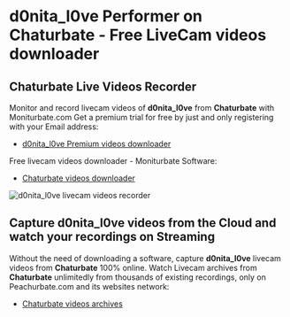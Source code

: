 # d0nita_l0ve Performer on Chaturbate - Free LiveCam videos downloader

## Chaturbate Live Videos Recorder

Monitor and record livecam videos of **d0nita_l0ve** from **Chaturbate** with Moniturbate.com
Get a premium trial for free by just and only registering with your Email address:
* [d0nita_l0ve Premium videos downloader](https://moniturbate.com/request-demo-licence-key.html)

Free livecam videos downloader - Moniturbate Software:
* [Chaturbate videos downloader](https://moniturbate.com/moniturbate-download-software.html)

![d0nita_l0ve livecam videos recorder](https://peachurnet.com/templates/moniturbate-software.png)


## Capture d0nita_l0ve videos from the Cloud and watch your recordings on Streaming

Without the need of downloading a software, capture **d0nita_l0ve** livecam videos from **Chaturbate** 100% online.
Watch Livecam archives from **Chaturbate** unlimitedly from thousands of existing recordings, only on Peachurbate.com and its websites network:
* [Chaturbate videos archives](https://peachurnet.com/)